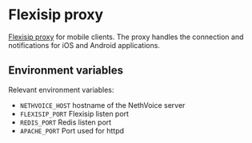 # Flexisip proxy

[Flexisip proxy](https://www.linphone.org/technical-corner/flexisip) for mobile clients.
The proxy handles the connection and notifications for iOS and Android applications.

## Environment variables

Relevant environment variables:
- `NETHVOICE_HOST` hostname of the NethVoice server
- `FLEXISIP_PORT` Flexisip listen port
- `REDIS_PORT` Redis listen port
- `APACHE_PORT` Port used for httpd
